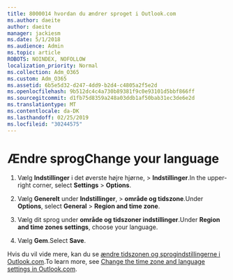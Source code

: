 ```yaml
---
title: 8000014 hvordan du ændrer sproget i Outlook.com
ms.author: daeite
author: daeite
manager: jackiesm
ms.date: 5/1/2018
ms.audience: Admin
ms.topic: article
ROBOTS: NOINDEX, NOFOLLOW
localization_priority: Normal
ms.collection: Adm_O365
ms.custom: Adm_O365
ms.assetid: 6b5e5d32-d247-4dd9-b2d4-c4805a2f5e2d
ms.openlocfilehash: 9b512dc4c4a730b89381f9c0e93101d5bbf866ff
ms.sourcegitcommit: d1fb75d8359a248a03ddb1af50bab31ec3de6e2d
ms.translationtype: MT
ms.contentlocale: da-DK
ms.lasthandoff: 02/25/2019
ms.locfileid: "30244575"
---
```

# <a name="change-your-language"></a><span data-ttu-id="3b02a-102">Ændre sprog</span><span class="sxs-lookup"><span data-stu-id="3b02a-102">Change your language</span></span>

1. <span data-ttu-id="3b02a-103">Vælg **Indstillinger** i det øverste højre hjørne, \> **Indstillinger**.</span><span class="sxs-lookup"><span data-stu-id="3b02a-103">In the upper-right corner, select **Settings** \> **Options**.</span></span>
    
2. <span data-ttu-id="3b02a-104">Vælg **Generelt** under **Indstillinger**, \> **område og tidszone**.</span><span class="sxs-lookup"><span data-stu-id="3b02a-104">Under **Options**, select **General** \> **Region and time zone**.</span></span>
    
3. <span data-ttu-id="3b02a-105">Vælg dit sprog under **område og tidszoner indstillinger**.</span><span class="sxs-lookup"><span data-stu-id="3b02a-105">Under **Region and time zones settings**, choose your language.</span></span>
    
4. <span data-ttu-id="3b02a-106">Vælg **Gem**.</span><span class="sxs-lookup"><span data-stu-id="3b02a-106">Select **Save**.</span></span>
    
<span data-ttu-id="3b02a-107">Hvis du vil vide mere, kan du se [ændre tidszonen og sprogindstillingerne i Outlook.com](https://go.microsoft.com/fwlink/p/?linkid=873132).</span><span class="sxs-lookup"><span data-stu-id="3b02a-107">To learn more, see [Change the time zone and language settings in Outlook.com](https://go.microsoft.com/fwlink/p/?linkid=873132).</span></span>
  

